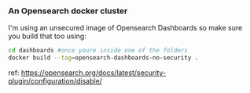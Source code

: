 ### An Opensearch docker cluster

I'm using an unsecured image of Opensearch Dashboards so make sure you build that too using:
```bash
cd dashboards #once youre inside one of the folders
docker build --tag=opensearch-dashboards-no-security .
```
ref: https://opensearch.org/docs/latest/security-plugin/configuration/disable/
